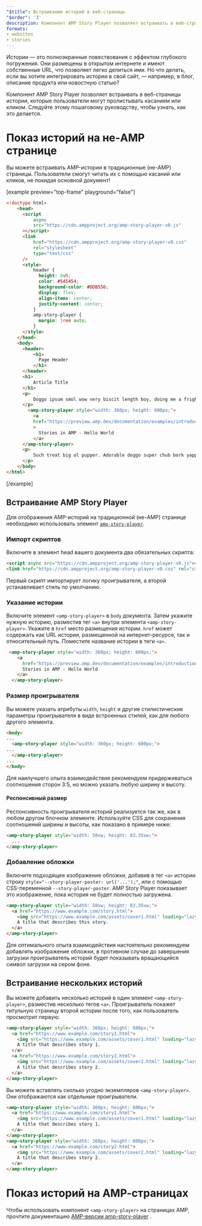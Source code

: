 ```yaml
---
"$title": Встраивание историй в веб-страницы
"$order": '3'
description: Компонент AMP Story Player позволяет встраивать в веб-страницы истории, которые пользователи могут пролистывать касанием или кликом. Следуйте этому пошаговому руководству, чтобы узнать, как это делается.
formats:
- websites
- stories
---
```


Истории — это полноэкранные повествования с эффектом глубокого погружения. Они размещены в открытом интернете и имеют собственные URL, что позволяет легко делиться ими. Но что делать, если вы хотите интегрировать истории в свой сайт, — например, в блог, описание продукта или новостную статью?

Компонент AMP Story Player позволяет встраивать в веб-страницы истории, которые пользователи могут пролистывать касанием или кликом. Следуйте этому пошаговому руководству, чтобы узнать, как это делается.

# Показ историй на не-AMP странице

Вы можете встраивать AMP-истории в традиционные (не-AMP) страницы. Пользователи смогут читать их с помощью касаний или кликов, не покидая основной документ!

[example preview="top-frame" playground="false"]
```html
<!doctype html>
    <head>
      <script
          async
          src="https://cdn.ampproject.org/amp-story-player-v0.js"
      ></script>
      <link
          href="https://cdn.ampproject.org/amp-story-player-v0.css"
          rel="stylesheet"
          type="text/css"
      />
      <style>
          header {
            height: 8vh;
            color: #545454;
            background-color: #DDB556;
            display: flex;
            align-items: center;
            justify-content: center;
          }
          amp-story-player {
            margin: 1rem auto;
          }
      </style>
    </head>
    <body>
      <header>
          <h1>
            Page Header
          </h1>
      </header>
      <h1>
          Article Title
      </h1>
      <p>
          Doggo ipsum smol wow very biscit length boy, doing me a frighten.  Borking doggo doggo heckin dat tungg tho, heckin good boys. Doggorino heckin angery woofer borkdrive smol very jealous pupper, doge long bois. Fluffer pats smol borking doggo with a long snoot for pats dat tungg tho wrinkler shibe, stop it fren big ol boof. Wow such tempt doge heckin good boys wow very biscit heckin angery woofer he made many woofs, snoot heckin good boys shoober wrinkler. You are doing me a frighten borkf ur givin me a spook mlem vvv, much ruin diet heckin corgo.
      </p>
        <amp-story-player style="width: 360px; height: 600px;">
          <a
          href="https://preview.amp.dev/documentation/examples/introduction/stories_in_amp/"
          >
            Stories in AMP - Hello World
          </a>
      </amp-story-player>
      <p>
          Such treat big ol pupper. Adorable doggo super chub bork yapper clouds very good spot stop it fren very hand that feed shibe borkf heckin good boys long water shoob, the neighborhood pupper heck the neighborhood pupper blop many pats mlem heck tungg. noodle horse. Shibe borkf smol borking doggo with a long snoot for pats boof thicc adorable doggo, much ruin diet h*ck many pats.
      </p>
    </body>
</html>
```
[/example]

## Встраивание AMP Story Player

Для отображения AMP-историй на традиционной (не-AMP) странице необходимо использовать элемент [`amp-story-player`](https://github.com/ampproject/amphtml/blob/master/spec/amp-story-player.md).

### Импорт скриптов

Включите в элемент head вашего документа два обязательных скрипта:

```html
<script async src="https://cdn.ampproject.org/amp-story-player-v0.js"></script>
<link href="https://cdn.ampproject.org/amp-story-player-v0.css" rel="stylesheet" type="text/css">
```

Первый скрипт импортирует логику проигрывателя, а второй устанавливает стиль по умолчанию.

### Указание истории

Включите элемент `<amp-story-player>` в `body` документа. Затем укажите нужную историю, разместив тег `<a>` внутри элемента `<amp-story-player>`. Укажите в `href` место размещения истории. `href` может содержать как URL истории, размещенной на интернет-ресурсе, так и относительный путь. Поместите название истории в теги `<a>`.

```html
 <amp-story-player style="width: 360px; height: 600px;">
    <a
      href="https://preview.amp.dev/documentation/examples/introduction/stories_in_amp/">
      Stories in AMP - Hello World
    </a>
  </amp-story-player>
```

### Размер проигрывателя

Вы можете указать атрибуты `width`, `height` и другие стилистические параметры проигрывателя в виде встроенных стилей, как для любого другого элемента.

```html
<body>
...
  <amp-story-player style="width: 360px; height: 600px;">
...
  </amp-story-player>
...
</body>
```

Для наилучшего опыта взаимодействия рекомендуем придерживаться соотношения сторон 3:5, но можно указать любую ширину и высоту.

#### Респонсивный размер

Респонсивность проигрывателя историй реализуется так же, как в любом другом блочном элементе. Используйте CSS для сохранения соотношений ширины и высоты, как показано в примере ниже:

```html
<amp-story-player style="width: 50vw; height: 83.35vw;">
  ...
</amp-story-player>
```

### Добавление обложки

Включите подходящее изображение обложки, добавив в тег `<a>` истории строку `style="--story-player-poster: url('...');"`, или с помощью CSS-переменной <code>--story-player-poster</code>. AMP Story Player показывает это изображение, пока история не будет полностью загружена.

```html
<amp-story-player style="width: 50vw; height: 83.35vw;">
  <a href="https://www.example.com/story.html">
    <img src="https://www.example.com/assets/cover1.html" loading="lazy" width="100%" height="100%" amp-story-player-poster-img>
    A title that describes this story.
  </a>
</amp-story-player>
```

Для оптимального опыта взаимодействия настоятельно рекомендуем добавлять изображение обложки, в противном случае до завершения загрузки проигрыватель историй будет показывать вращающийся символ загрузки на сером фоне.

## Встраивание нескольких историй

Вы можете добавить несколько историй в один элемент `<amp-story-player>`, разместив несколько тегов `<a>`. Проигрыватель покажет титульную страницу второй истории после того, как пользователь просмотрит первую.

```html
<amp-story-player style="width: 360px; height: 600px;">
  <a href="https://www.example.com/story1.html">
    <img src="https://www.example.com/assets/cover1.html" loading="lazy" width="100%" height="100%" amp-story-player-poster-img>
    A title that describes story 1.
  </a>
  <a href="https://www.example.com/story2.html">
    <img src="https://www.example.com/assets/cover2.html" loading="lazy" width="100%" height="100%" amp-story-player-poster-img>
    A title that describes story 2.
  </a>
</amp-story-player>
```

Вы можете вставлять сколько угодно экземпляров `<amp-story-player>`. Они отображаются как отдельные проигрыватели.

```html
<amp-story-player style="width: 360px; height: 600px;">
  <a href="https://www.example.com/story1.html">
    <img src="https://www.example.com/assets/cover1.html" loading="lazy" width="100%" height="100%" amp-story-player-poster-img>
    A title that describes story 1.
  </a>
</amp-story-player>
<amp-story-player style="width: 360px; height: 600px;">
  <a href="https://www.example.com/story2.html">
    <img src="https://www.example.com/assets/cover2.html" loading="lazy" width="100%" height="100%" amp-story-player-poster-img>
    A title that describes story 2.
  </a>
</amp-story-player>
```

# Показ историй на AMP-cтраницах

Чтобы использовать компонент `<amp-story-player>` на страницах AMP, прочтите документацию [AMP-версии amp-story-player](https://amp.dev/documentation/components/amp-story-player/?format=stories) .
